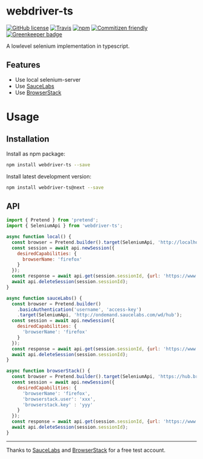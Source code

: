 # webdriver-ts

[![GitHub license](https://img.shields.io/github/license/KnisterPeter/webdriver-ts.svg)]()
[![Travis](https://img.shields.io/travis/KnisterPeter/webdriver-ts.svg)](https://travis-ci.org/KnisterPeter/webdriver-ts)
[![npm](https://img.shields.io/npm/v/webdriver-ts.svg)](https://www.npmjs.com/package/webdriver-ts)
[![Commitizen friendly](https://img.shields.io/badge/commitizen-friendly-brightgreen.svg)](http://commitizen.github.io/cz-cli/)
[![Greenkeeper badge](https://badges.greenkeeper.io/KnisterPeter/webdriver-ts.svg)](https://greenkeeper.io/)

A lowlevel selenium implementation in typescript.

## Features

* Use local selenium-server
* Use [SauceLabs](https://saucelabs.com)
* Use [BrowserStack](https://www.browserstack.com/)

# Usage

## Installation
Install as npm package:

```sh
npm install webdriver-ts --save
```

Install latest development version:

```sh
npm install webdriver-ts@next --save
```

## API

```js
import { Pretend } from 'pretend';
import { SeleniumApi } from 'webdriver-ts';

async function local() {
  const browser = Pretend.builder().target(SeleniumApi, 'http://localhost:4444/wd/hub');
  const session = await api.newSession({
    desiredCapabilities: {
      browserName: 'firefox'
    }
  });
  const response = await api.get(session.sessionId, {url: 'https://www.google.com'});
  await api.deleteSession(session.sessionId);
}

async function sauceLabs() {
  const browser = Pretend.builder()
    .basicAuthentication('username', 'access-key')
    .target(SeleniumApi, 'http://ondemand.saucelabs.com/wd/hub');
  const session = await api.newSession({
    desiredCapabilities: {
      'browserName': 'firefox'
    }
  });
  const response = await api.get(session.sessionId, {url: 'https://www.google.com'});
  await api.deleteSession(session.sessionId);
}

async function browserStack() {
  const browser = Pretend.builder().target(SeleniumApi, 'https://hub.browserstack.com/wd/hub');
  const session = await api.newSession({
    desiredCapabilities: {
      'browserName': 'firefox',
      'browserstack.user': 'xxx',
      'browserstack.key' : 'yyy'
    }
  });
  const response = await api.get(session.sessionId, {url: 'https://www.google.com'});
  await api.deleteSession(session.sessionId);
}
```

----------

Thanks to [SauceLabs](https://saucelabs.com) and [BrowserStack](https://www.browserstack.com/) for a free test account.

